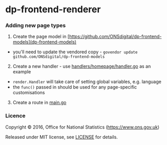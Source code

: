 dp-frontend-renderer
====================

### Adding new page types

1. Create the page model in [https://github.com/ONSdigital/dp-frontend-models](dp-frontend-models)
  - you'll need to update the vendored copy - `govendor update github.com/ONSdigital/dp-frontend-models`
2. Create a new handler - use [handlers/homepage/handler.go](handlers/homepage/handler.go) as an example
  - `render.Handler` will take care of setting global variables, e.g. language
  - the `func()` passed in should be used for any page-specific customisations
3. Create a route in [main.go](main.go)


### Licence

Copyright ©‎ 2016, Office for National Statistics (https://www.ons.gov.uk)

Released under MIT license, see [LICENSE](LICENSE.md) for details.
